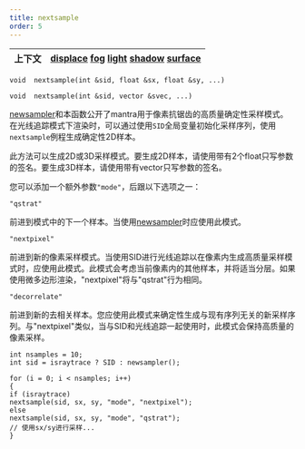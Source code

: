 ```yaml
---
title: nextsample
order: 5
---
```

| 上下文 | [displace](../contexts/displace.html)  [fog](../contexts/fog.html)  [light](../contexts/light.html)  [shadow](../contexts/shadow.html)  [surface](../contexts/surface.html) |
| --- | --- |

`void  nextsample(int &sid, float &sx, float &sy, ...)`

`void  nextsample(int &sid, vector &svec, ...)`

[newsampler](/zh-cn/houdini-vex/sampling/newsampler "为nextsample函数初始化采样序列。")和本函数公开了mantra用于像素抗锯齿的高质量确定性采样模式。在光线追踪模式下渲染时，可以通过使用`SID`全局变量初始化采样序列，使用`nextsample`例程生成确定性2D样本。

此方法可以生成2D或3D采样模式。要生成2D样本，请使用带有2个float只写参数的签名。要生成3D样本，请使用带有vector只写参数的签名。

您可以添加一个额外参数`"mode"`，后跟以下选项之一：

`"qstrat"`

前进到模式中的下一个样本。当使用[newsampler](/zh-cn/houdini-vex/sampling/newsampler "为nextsample函数初始化采样序列。")时应使用此模式。

`"nextpixel"`

前进到新的像素采样模式。当使用SID进行光线追踪以在像素内生成高质量采样模式时，应使用此模式。此模式会考虑当前像素内的其他样本，并将适当分层。如果使用微多边形渲染，"nextpixel"将与"qstrat"行为相同。

`"decorrelate"`

前进到新的去相关样本。您应使用此模式来确定性生成与现有序列无关的新采样序列。与"nextpixel"类似，当与SID和光线追踪一起使用时，此模式会保持高质量的像素采样。

```vex
int nsamples = 10;
int sid = israytrace ? SID : newsampler();

for (i = 0; i < nsamples; i++)
{
if (israytrace)
nextsample(sid, sx, sy, "mode", "nextpixel");
else
nextsample(sid, sx, sy, "mode", "qstrat");
// 使用sx/sy进行采样...
}

```
